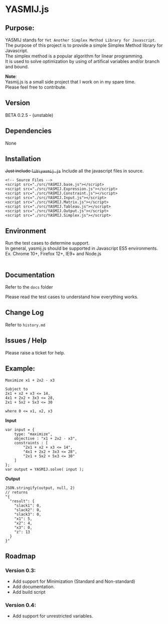 # YASMIJ.js 

## Purpose:
YASMIJ stands for `Yet Another Simplex Method Library for Javascript`.<br/>
The purpose of this project is to provide a simple Simplex Method library for Javascript.<br/>
The simplex method is a popular algorithm for linear programming.<br/>
It is used to solve optimization by using of artifical variables and/or branch and bound.<br/>

<b>Note</b>: <br/>
Yasmij.js is a small side project that I work on in my spare time.<br/>
Please feel free to contribute.

## Version
BETA 0.2.5 - (unstable)

## Dependencies
None

## Installation
<del>Just include `lib\yasmij.js`</del>
Include all the javascript files in source.

	<!-- Source Files -->
	<script src="./src/YASMIJ.base.js"></script>
	<script src="./src/YASMIJ.Expression.js"></script>
	<script src="./src/YASMIJ.Constraint.js"></script>
	<script src="./src/YASMIJ.Input.js"></script>
	<script src="./src/YASMIJ.Matrix.js"></script>
	<script src="./src/YASMIJ.Tableau.js"></script>
	<script src="./src/YASMIJ.Output.js"></script>
	<script src="./src/YASMIJ.Simplex.js"></script>

## Environment
Run the test cases to determine support.<br/>
In general, yasmij.js should be supported in Javascript ES5 environments.<br/>
Ex. Chrome 10+, Firefox 12+, IE9+ and Node.js<br/>
<br/>

## Documentation 
Refer to the `docs` folder

Please read the test cases to understand how everything works.

## Change Log
Refer to `history.md`

## Issues / Help
Please raise a ticket for help.

## Example:

	Maximize x1 + 2x2 - x3

	Subject to 
	2x1 + x2 + x3 <= 14,
	4x1 + 2x2 + 3x3 <= 28,
	2x1 + 5x2 + 5x3 <= 30

	where 0 <= x1, x2, x3

<b>Input</b><br/>

	var input = {
		type: "maximize",
		objective : "x1 + 2x2 - x3",
		constraints : [
			"2x1 + x2 + x3 <= 14",
			"4x1 + 2x2 + 3x3 <= 28",
			"2x1 + 5x2 + 5x3 <= 30"
		]
	};
	var output = YASMIJ.solve( input );
	
<b>Output</b><br/>

	JSON.stringify(output, null, 2)
	// returns 
	"{
	  "result": {
		"slack1": 0,
		"slack2": 0,
		"slack3": 0,
		"x1": 5,
		"x2": 4,
		"x3": 0,
		"z": 13
	  }
	}"


## Roadmap
### Version 0.3: 
- Add support for Minimization (Standard and Non-standard)<br/>
- Add documentation.<br/>
- Add build script<br/>

### Version 0.4:
- Add support for unrestricted variables.

<br/>
